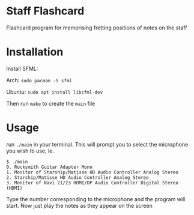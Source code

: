 # Staff Flashcard #

Flashcard program for memorising fretting positions of notes on the staff

# Installation #

Install SFML:

Arch: `sudo pacman -S sfml`

Ubuntu: `sudo apt install libsfml-dev`

Then run `make` to create the `main` file

# Usage #
run `./main` in your terminal. This will prompt you to select the microphone you wish to use, ie.

```
$ ./main
0. Rocksmith Guitar Adapter Mono
1. Monitor of Starship/Matisse HD Audio Controller Analog Stereo
2. Starship/Matisse HD Audio Controller Analog Stereo
3. Monitor of Navi 21/23 HDMI/DP Audio Controller Digital Stereo (HDMI)
```

Type the number corresponding to the microphone and the program will start. Now just play the notes as they appear on the screen
